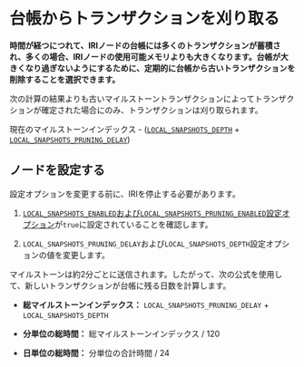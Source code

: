 # 台帳からトランザクションを刈り取る
<!-- # Prune transactions from the ledger -->

**時間が経つにつれて、IRIノードの台帳には多くのトランザクションが蓄積され、多くの場合、IRIノードの使用可能メモリよりも大きくなります。台帳が大きくなり過ぎないようにするために、定期的に台帳から古いトランザクションを削除することを選択できます。**
<!-- **Over time, the ledger of an IRI node accumulates many transactions, which often cause it to become larger than the IRI node's available memory. To stop the ledger from becoming too large, you can choose to delete old transactions from the ledger at regular intervals.** -->

次の計算の結果よりも古いマイルストーントランザクションによってトランザクションが確定された場合にのみ、トランザクションは刈り取られます。
<!-- Transactions are pruned only if they were confirmed by a milestone transaction that is older than the result of the following calculation: -->

現在のマイルストーンインデックス - ([`LOCAL_SNAPSHOTS_DEPTH`](../references/iri-configuration-options.md#local-snapshots-depth) +
[`LOCAL_SNAPSHOTS_PRUNING_DELAY`](../references/iri-configuration-options.md#local-snapshots-pruning-delay))
<!-- current milestone index - ([`LOCAL_SNAPSHOTS_DEPTH`](../references/iri-configuration-options.md#local-snapshots-depth) + -->
<!-- [`LOCAL_SNAPSHOTS_PRUNING_DELAY`](../references/iri-configuration-options.md#local-snapshots-pruning-delay)) -->

## ノードを設定する
<!-- ## Configure your node -->

設定オプションを変更する前に、IRIを停止する必要があります。
<!-- You must stop the IRI before making changes to the configuration options. -->

1. [`LOCAL_SNAPSHOTS_ENABLED`および`LOCAL_SNAPSHOTS_PRUNING_ENABLED`設定オプション](../references/iri-configuration-options.md#local-snapshots)が`true`に設定されていることを確認します。
  <!-- 1. Make sure that the [`LOCAL_SNAPSHOTS_ENABLED` and the `LOCAL_SNAPSHOTS_PRUNING_ENABLED` configuration options](../references/iri-configuration-options.md#local-snapshots) are set to `true` -->

2. `LOCAL_SNAPSHOTS_PRUNING_DELAY`および`LOCAL_SNAPSHOTS_DEPTH`設定オプションの値を変更します。
  <!-- 2. Change the value of the `LOCAL_SNAPSHOTS_PRUNING_DELAY` and the `LOCAL_SNAPSHOTS_DEPTH` configuration options -->

マイルストーンは約2分ごとに送信されます。したがって、次の公式を使用して、新しいトランザクションが台帳に残る日数を計算します。
  <!-- Milestones are sent approximately every two minute. So, use the following formula to calculate the number of days that new transactions will remain in the ledger: -->

- **総マイルストーンインデックス：** `LOCAL_SNAPSHOTS_PRUNING_DELAY` + `LOCAL_SNAPSHOTS_DEPTH`
<!-- - **Total milestone index:** `LOCAL_SNAPSHOTS_PRUNING_DELAY` + `LOCAL_SNAPSHOTS_DEPTH` -->

- **分単位の総時間：** 総マイルストーンインデックス / 120
<!-- - **Total amount of time in minutes:** Total milestone index / 120 -->

- **日単位の総時間：** 分単位の合計時間 / 24
<!-- - **Total amount of time in days:** Total amount of time in minutes / 24 -->
